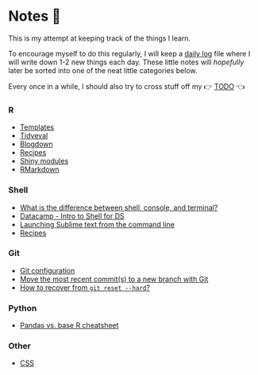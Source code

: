 # Notes :notebook:
This is my attempt at keeping track of the things I learn.

To encourage myself to do this regularly, I will keep a [daily log](daily-log.md) file where I will write down 1-2 new things each day. These little notes will _hopefully_ later be sorted into one of the neat little categories below.

Every once in a while, I should also try to cross stuff off my :point_right: [TODO](TODO.md) :point_left:

### R
- [Templates](R/templates.md)
- [Tidyeval](R/tidyeval.md)
- [Blogdown](R/blogdown.md)
- [Recipes](R/recipes.md)
- [Shiny modules](R/shiny-modules.md)
- [RMarkdown](R/rmarkdown.md)

### Shell
- [What is the difference between shell, console, and terminal?](https://superuser.com/questions/144666/what-is-the-difference-between-shell-console-and-terminal)
- [Datacamp - Intro to Shell for DS](Shell/datacamp.md)
- [Launching Sublime text from the command line](Shell/sublime-setup.md)
- [Recipes](Shell/recipes.md)

### Git
- [Git configuration](Git/config.md)
- [Move the most recent commit(s) to a new branch with Git](https://stackoverflow.com/questions/1628563/move-the-most-recent-commits-to-a-new-branch-with-git)
- [How to recover from `git reset --hard`?](Git/lessons.md)

### Python
- [Pandas vs. base R cheatsheet](https://pandas.pydata.org/pandas-docs/stable/comparison_with_r.html)

### Other
- [CSS](css.md)
